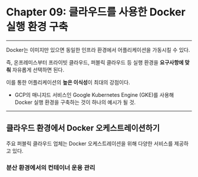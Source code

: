 # Chapter 09: 클라우드를 사용한 Docker 실행 환경 구축

---

Docker는 이미지만 있으면 동일한 인프라 환경에서 어플리케이션을 가동시킬 수 있다.

즉, 온프레미스부터 프라이빗 클라우드, 퍼블릭 클라우드 등 실행 환경을 **요구사항에 맞춰** 자유롭게 선택하면 된다.

이를 통한 어플리케이션의 **높은 이식성**이 최대의 강점이다.

- GCP의 매니지드 서비스인 Google Kubernetes Engine (GKE)를 사용해 Docker 실행 환경을 구축하는 것이 하나의 예시가 될 것.

---

## 클라우드 환경에서 Docker 오케스트레이션하기

주요 퍼블릭 클라우드 업체는 Docker 오케스트레이션을 위해 다양한 서비스를 제공하고 있다.

### 분산 환경에서의 컨테이너 운용 관리


